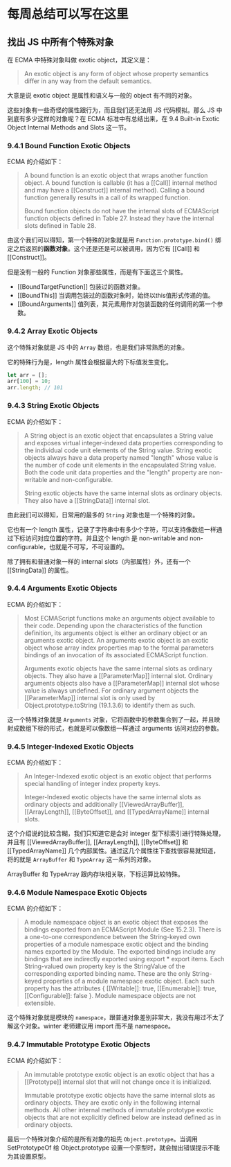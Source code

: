 # 每周总结可以写在这里

## 找出 JS 中所有个特殊对象

在 ECMA 中特殊对象叫做 exotic object，其定义是：

> An exotic object is any form of object whose property semantics differ in any way from the default semantics.

大意是说 exotic object 是属性和语义与一般的 object 有不同的对象。

这些对象有一些奇怪的属性跟行为，而且我们还无法用 JS 代码模拟。那么 JS 中到底有多少这样的对象呢？在 ECMA 标准中有总结出来，在 9.4 Built-in Exotic Object Internal Methods and Slots 这一节。

### 9.4.1 Bound Function Exotic Objects

ECMA 的介绍如下：

> A bound function is an exotic object that wraps another function object. A bound function is callable (it has a [[Call]] internal method and may have a [[Construct]] internal method). Calling a bound function generally results in a call of its wrapped function.
> 
> Bound function objects do not have the internal slots of ECMAScript function objects defined in Table 27. Instead they have the internal slots defined in Table 28.

由这个我们可以得知，第一个特殊的对象就是用 `Function.prototype.bind()` 绑定之后返回的**函数对象**。这个还是还是可以被调用，因为它有 [[Call]] 和 [[Construct]]。

但是没有一般的 Function 对象那些属性，而是有下面这三个属性。

* [[BoundTargetFunction]] 包装过的函数对象。
* [[BoundThis]] 当调用包装过的函数对象时，始终以this值形式传递的值。
* [[BoundArguments]] 值列表，其元素用作对包装函数的任何调用的第一个参数。

### 9.4.2 Array Exotic Objects

这个特殊对象就是 JS 中的 `Array` 数组，也是我们非常熟悉的对象。

它的特殊行为是，length 属性会根据最大的下标值发生变化。

```js
let arr = [];
arr[100] = 10;
arr.length; // 101
```

### 9.4.3 String Exotic Objects

ECMA 的介绍如下：

> A String object is an exotic object that encapsulates a String value and exposes virtual integer-indexed data properties corresponding to the individual code unit elements of the String value. String exotic objects always have a data property named "length" whose value is the number of code unit elements in the encapsulated String value. Both the code unit data properties and the "length" property are non-writable and non-configurable.
> 
> String exotic objects have the same internal slots as ordinary objects. They also have a [[StringData]] internal slot.

由此我们可以得知，日常用的最多的 `String` 对象也是一个特殊的对象。

它也有一个 length 属性，记录了字符串中有多少个字符，可以支持像数组一样通过下标访问对应位置的字符。并且这个 length 是 non-writable and non-configurable，也就是不可写，不可设置的。

除了拥有和普通对象一样的 internal slots（内部属性）外，还有一个 [[StringData]] 的属性。

### 9.4.4 Arguments Exotic Objects

ECMA 的介绍如下：

> Most ECMAScript functions make an arguments object available to their code. Depending upon the characteristics of the function definition, its arguments object is either an ordinary object or an arguments exotic object. An arguments exotic object is an exotic object whose array index properties map to the formal parameters bindings of an invocation of its associated ECMAScript function.
> 
> Arguments exotic objects have the same internal slots as ordinary objects. They also have a [[ParameterMap]] internal slot. Ordinary arguments objects also have a [[ParameterMap]] internal slot whose value is always undefined. For ordinary argument objects the [[ParameterMap]] internal slot is only used by Object.prototype.toString (19.1.3.6) to identify them as such.

这一个特殊对象就是 `Arguments` 对象，它将函数中的参数集合到了一起，并且映射成数组下标的形式，也就是可以像数组一样通过 arguments 访问对应的参数。

### 9.4.5 Integer-Indexed Exotic Objects

ECMA 的介绍如下：

> An Integer-Indexed exotic object is an exotic object that performs special handling of integer index property keys. 
> 
> Integer-Indexed exotic objects have the same internal slots as ordinary objects and additionally [[ViewedArrayBuffer]], [[ArrayLength]], [[ByteOffset]], and [[TypedArrayName]] internal slots.

这个介绍说的比较含糊，我们只知道它是会对 integer 型下标索引进行特殊处理，并且有 [[ViewedArrayBuffer]], [[ArrayLength]], [[ByteOffset]] 和 [[TypedArrayName]] 几个内部属性。通过这几个属性往下查找很容易就知道，将的就是 `ArrayBuffer` 和 `TypeArray` 这一系列的对象。

ArrayBuffer 和 TypeArray 跟内存块相关联，下标运算比较特殊。

### 9.4.6 Module Namespace Exotic Objects

ECMA 的介绍如下：

> A module namespace object is an exotic object that exposes the bindings exported from an ECMAScript Module (See 15.2.3). There is a one-to-one correspondence between the String-keyed own properties of a module namespace exotic object and the binding names exported by the Module. The exported bindings include any bindings that are indirectly exported using export * export items. Each String-valued own property key is the StringValue of the corresponding exported binding name. These are the only String-keyed properties of a module namespace exotic object. Each such property has the attributes { [[Writable]]: true, [[Enumerable]]: true, [[Configurable]]: false }. Module namespace objects are not extensible.

这个特殊对象就是模块的 `namespace`，跟普通对象差别非常大，我没有用过不太了解这个对象。winter 老师建议用 import 而不是 namespace。

### 9.4.7 Immutable Prototype Exotic Objects

ECMA 的介绍如下：

> An immutable prototype exotic object is an exotic object that has a [[Prototype]] internal slot that will not change once it is initialized.
> 
> Immutable prototype exotic objects have the same internal slots as ordinary objects. They are exotic only in the following internal methods. All other internal methods of immutable prototype exotic objects that are not explicitly defined below are instead defined as in ordinary objects.

最后一个特殊对象介绍的是所有对象的祖先 `Object.prototype`。当调用 SetPrototypeOf 给 Object.prototype 设置一个原型时，就会抛出错误提示不能为其设置原型。